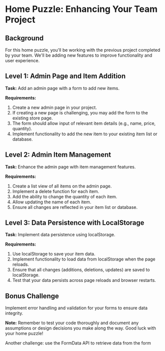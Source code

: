 # Home Puzzle: Enhancing Your Team Project

## Background
For this home puzzle, you'll be working with the previous project completed by your team. We'll be adding new features to improve functionality and user experience.

## Level 1: Admin Page and Item Addition
**Task:** Add an admin page with a form to add new items.

**Requirements:**
1. Create a new admin page in your project.
2. If creating a new page is challenging, you may add the form to the existing store page.
3. The form should allow input of relevant item details (e.g., name, price, quantity).
4. Implement functionality to add the new item to your existing item list or database.

## Level 2: Admin Item Management
**Task:** Enhance the admin page with item management features.

**Requirements:**
1. Create a list view of all items on the admin page.
2. Implement a delete function for each item.
3. Add the ability to change the quantity of each item.
4. Allow updating the name of each item.
5. Ensure all changes are reflected in your item list or database.

## Level 3: Data Persistence with LocalStorage
**Task:** Implement data persistence using localStorage.

**Requirements:**
1. Use localStorage to save your item data.
2. Implement functionality to load data from localStorage when the page reloads.
3. Ensure that all changes (additions, deletions, updates) are saved to localStorage.
4. Test that your data persists across page reloads and browser restarts.

## Bonus Challenge
Implement error handling and validation for your forms to ensure data integrity.

**Note:** Remember to test your code thoroughly and document any assumptions or design decisions you make along the way. Good luck with your home puzzle!

Another challenge: use the FormData API to retrieve data from the form 
```